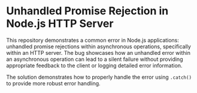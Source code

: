 # Unhandled Promise Rejection in Node.js HTTP Server

This repository demonstrates a common error in Node.js applications: unhandled promise rejections within asynchronous operations, specifically within an HTTP server.  The bug showcases how an unhandled error within an asynchronous operation can lead to a silent failure without providing appropriate feedback to the client or logging detailed error information.

The solution demonstrates how to properly handle the error using `.catch()` to provide more robust error handling.